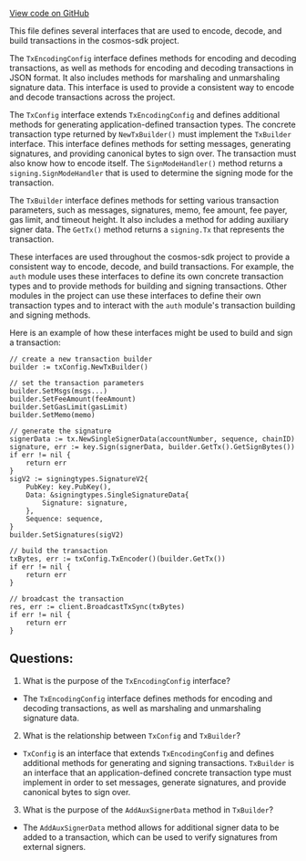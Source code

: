 [View code on GitHub](https://github.com/cosmos/cosmos-sdk/blob/main/client/tx_config.go)

This file defines several interfaces that are used to encode, decode, and build transactions in the cosmos-sdk project. 

The `TxEncodingConfig` interface defines methods for encoding and decoding transactions, as well as methods for encoding and decoding transactions in JSON format. It also includes methods for marshaling and unmarshaling signature data. This interface is used to provide a consistent way to encode and decode transactions across the project.

The `TxConfig` interface extends `TxEncodingConfig` and defines additional methods for generating application-defined transaction types. The concrete transaction type returned by `NewTxBuilder()` must implement the `TxBuilder` interface. This interface defines methods for setting messages, generating signatures, and providing canonical bytes to sign over. The transaction must also know how to encode itself. The `SignModeHandler()` method returns a `signing.SignModeHandler` that is used to determine the signing mode for the transaction.

The `TxBuilder` interface defines methods for setting various transaction parameters, such as messages, signatures, memo, fee amount, fee payer, gas limit, and timeout height. It also includes a method for adding auxiliary signer data. The `GetTx()` method returns a `signing.Tx` that represents the transaction.

These interfaces are used throughout the cosmos-sdk project to provide a consistent way to encode, decode, and build transactions. For example, the `auth` module uses these interfaces to define its own concrete transaction types and to provide methods for building and signing transactions. Other modules in the project can use these interfaces to define their own transaction types and to interact with the `auth` module's transaction building and signing methods. 

Here is an example of how these interfaces might be used to build and sign a transaction:

```
// create a new transaction builder
builder := txConfig.NewTxBuilder()

// set the transaction parameters
builder.SetMsgs(msgs...)
builder.SetFeeAmount(feeAmount)
builder.SetGasLimit(gasLimit)
builder.SetMemo(memo)

// generate the signature
signerData := tx.NewSingleSignerData(accountNumber, sequence, chainID)
signature, err := key.Sign(signerData, builder.GetTx().GetSignBytes())
if err != nil {
    return err
}
sigV2 := signingtypes.SignatureV2{
    PubKey: key.PubKey(),
    Data: &signingtypes.SingleSignatureData{
        Signature: signature,
    },
    Sequence: sequence,
}
builder.SetSignatures(sigV2)

// build the transaction
txBytes, err := txConfig.TxEncoder()(builder.GetTx())
if err != nil {
    return err
}

// broadcast the transaction
res, err := client.BroadcastTxSync(txBytes)
if err != nil {
    return err
}
```
## Questions: 
 1. What is the purpose of the `TxEncodingConfig` interface?
- The `TxEncodingConfig` interface defines methods for encoding and decoding transactions, as well as marshaling and unmarshaling signature data.

2. What is the relationship between `TxConfig` and `TxBuilder`?
- `TxConfig` is an interface that extends `TxEncodingConfig` and defines additional methods for generating and signing transactions. `TxBuilder` is an interface that an application-defined concrete transaction type must implement in order to set messages, generate signatures, and provide canonical bytes to sign over.

3. What is the purpose of the `AddAuxSignerData` method in `TxBuilder`?
- The `AddAuxSignerData` method allows for additional signer data to be added to a transaction, which can be used to verify signatures from external signers.